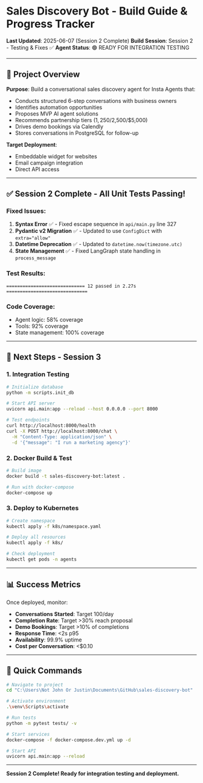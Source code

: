 # Sales Discovery Bot - Build Guide & Progress Tracker

**Last Updated**: 2025-06-07 (Session 2 Complete)
**Build Session**: Session 2 - Testing & Fixes ✅
**Agent Status**: 🟢 READY FOR INTEGRATION TESTING

---

## 🎯 Project Overview

**Purpose**: Build a conversational sales discovery agent for Insta Agents that:
- Conducts structured 6-step conversations with business owners
- Identifies automation opportunities
- Proposes MVP AI agent solutions
- Recommends partnership tiers ($1,250/$2,500/$5,000)
- Drives demo bookings via Calendly
- Stores conversations in PostgreSQL for follow-up

**Target Deployment**: 
- Embeddable widget for websites
- Email campaign integration
- Direct API access

---

## ✅ Session 2 Complete - All Unit Tests Passing!

### Fixed Issues:
1. **Syntax Error** ✅ - Fixed escape sequence in `api/main.py` line 327
2. **Pydantic v2 Migration** ✅ - Updated to use `ConfigDict` with `extra="allow"`
3. **Datetime Deprecation** ✅ - Updated to `datetime.now(timezone.utc)`
4. **State Management** ✅ - Fixed LangGraph state handling in `process_message`

### Test Results:
```
============================= 12 passed in 2.27s ==============================
```

### Code Coverage:
- Agent logic: 58% coverage
- Tools: 92% coverage  
- State management: 100% coverage

---

## 🚀 Next Steps - Session 3

### 1. Integration Testing
```bash
# Initialize database
python -m scripts.init_db

# Start API server
uvicorn api.main:app --reload --host 0.0.0.0 --port 8000

# Test endpoints
curl http://localhost:8000/health
curl -X POST http://localhost:8000/chat \
  -H "Content-Type: application/json" \
  -d '{"message": "I run a marketing agency"}'
```

### 2. Docker Build & Test
```bash
# Build image
docker build -t sales-discovery-bot:latest .

# Run with docker-compose
docker-compose up
```

### 3. Deploy to Kubernetes
```bash
# Create namespace
kubectl apply -f k8s/namespace.yaml

# Deploy all resources
kubectl apply -f k8s/

# Check deployment
kubectl get pods -n agents
```

---

## 📊 Success Metrics

Once deployed, monitor:
- **Conversations Started**: Target 100/day
- **Completion Rate**: Target >30% reach proposal
- **Demo Bookings**: Target >10% of completions
- **Response Time**: <2s p95
- **Availability**: 99.9% uptime
- **Cost per Conversation**: <$0.10

---

## 🔧 Quick Commands

```bash
# Navigate to project
cd "C:\Users\Not John Or Justin\Documents\GitHub\sales-discovery-bot"

# Activate environment
.\venv\Scripts\activate

# Run tests
python -m pytest tests/ -v

# Start services
docker-compose -f docker-compose.dev.yml up -d

# Start API
uvicorn api.main:app --reload
```

---

**Session 2 Complete! Ready for integration testing and deployment.**